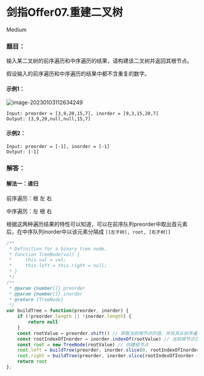 # 剑指Offer07.重建二叉树

Medium

### 题目：

输入某二叉树的前序遍历和中序遍历的结果，请构建该二叉树并返回其根节点。

假设输入的前序遍历和中序遍历的结果中都不含重复的数字。

#### 示例1：

![image-20230103112634249](C:\Users\杨杨\AppData\Roaming\Typora\typora-user-images\image-20230103112634249.png)

```
Input: preorder = [3,9,20,15,7], inorder = [9,3,15,20,7]
Output: [3,9,20,null,null,15,7]
```

#### 示例2：

```
Input: preorder = [-1], inorder = [-1]
Output: [-1]
```



### 解答：

#### 解法一：递归

前序遍历：根 左 右

中序遍历：左 根 右

​	根据这两种遍历结果的特性可以知道，可以在前序队列preorder中取出首元素后，在中序队列inorder中以该元素分隔成 `[[左子树], root, [右子树]]`

```js
/**
 * Definition for a binary tree node.
 * function TreeNode(val) {
 *     this.val = val;
 *     this.left = this.right = null;
 * }
 */
/**
 * @param {number[]} preorder
 * @param {number[]} inorder
 * @return {TreeNode}
 */
var buildTree = function(preorder, inorder) {
    if (!preorder.length || !inorder.length) {
        return null
    }
    const rootValue = preorder.shift() // 获取当前根节点的值，并将其从前序遍历preorder中删除
    const rootIndexOfInorder = inorder.indexOf(rootValue) // 当前根节点在中序遍历inorder中的位置
    const root = new TreeNode(rootValue) // 创建根节点
    root.left = buildTree(preorder, inorder.slice(0, rootIndexOfInorder)) // 取inorder左半段继续生成左子节点
    root.right = buildTree(preorder, inorder.slice(rootIndexOfInorder + 1)) // 取inorder右半段继续生成右子节点
    return root
};
```



